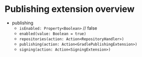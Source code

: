 # Publishing extension overview

- publishing
    - `isEnabled: Property<Boolean>` // false
    - `enabled(value: Boolean = true)`
    - `repositories(action: Action<RepositoryHandler>)`
    - `publishing(action: Action<GradlePublishingExtension>)`
    - `signing(action: Action<SigningExtension>)`
